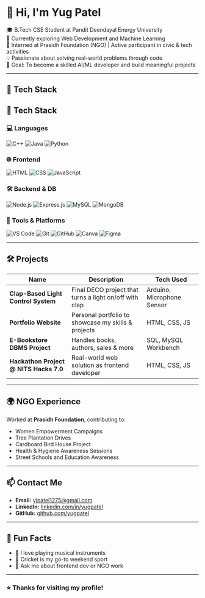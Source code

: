 # 👋 Hi, I'm Yug Patel

🎓 B.Tech CSE Student at Pandit Deendayal Energy University  
🌱 Currently exploring Web Development and Machine Learning  
💼 Interned at Prasidh Foundation (NGO) | Active participant in civic & tech activities  
💡 Passionate about solving real-world problems through code  
🎯 Goal: To become a skilled AI/ML developer and build meaningful projects

---

## 🚀 Tech Stack

## 🚀 Tech Stack

### 💻 Languages  
![C++](https://img.shields.io/badge/C++-00599C?style=for-the-badge&logo=cplusplus&logoColor=white)
![Java](https://img.shields.io/badge/Java-ED8B00?style=for-the-badge&logo=java&logoColor=white)
![Python](https://img.shields.io/badge/Python-3776AB?style=for-the-badge&logo=python&logoColor=white)

### 🌐 Frontend  
![HTML](https://img.shields.io/badge/HTML5-E34F26?style=for-the-badge&logo=html5&logoColor=white)
![CSS](https://img.shields.io/badge/CSS3-1572B6?style=for-the-badge&logo=css3&logoColor=white)
![JavaScript](https://img.shields.io/badge/JavaScript-F7DF1E?style=for-the-badge&logo=javascript&logoColor=black)

### 🛠️ Backend & DB  
![Node.js](https://img.shields.io/badge/Node.js-339933?style=for-the-badge&logo=nodedotjs&logoColor=white)
![Express.js](https://img.shields.io/badge/Express.js-000000?style=for-the-badge&logo=express&logoColor=white)
![MySQL](https://img.shields.io/badge/MySQL-4479A1?style=for-the-badge&logo=mysql&logoColor=white)
![MongoDB](https://img.shields.io/badge/MongoDB-47A248?style=for-the-badge&logo=mongodb&logoColor=white)

### 🔧 Tools & Platforms  
![VS Code](https://img.shields.io/badge/VS_Code-007ACC?style=for-the-badge&logo=visualstudiocode&logoColor=white)
![Git](https://img.shields.io/badge/Git-F05032?style=for-the-badge&logo=git&logoColor=white)
![GitHub](https://img.shields.io/badge/GitHub-181717?style=for-the-badge&logo=github&logoColor=white)
![Canva](https://img.shields.io/badge/Canva-00C4CC?style=for-the-badge&logo=canva&logoColor=white)
![Figma](https://img.shields.io/badge/Figma-F24E1E?style=for-the-badge&logo=figma&logoColor=white)

---

## 🛠️ Projects

| Name | Description | Tech Used |
|------|-------------|-----------|
| **Clap-Based Light Control System** | Final DECO project that turns a light on/off with clap | Arduino, Microphone Sensor |
| **Portfolio Website** | Personal portfolio to showcase my skills & projects | HTML, CSS, JS |
| **E-Bookstore DBMS Project** | Handles books, authors, sales & more | SQL, MySQL Workbench |
| **Hackathon Project @ NITS Hacks 7.0** | Real-world web solution as frontend developer | HTML, CSS, JS |

---

## 🌍 NGO Experience

Worked at **Prasidh Foundation**, contributing to:  
- Women Empowerment Campaigns  
- Tree Plantation Drives  
- Cardboard Bird House Project  
- Health & Hygiene Awareness Sessions  
- Street Schools and Education Awareness

---

## 📫 Contact Me

- **Email:** yjpatel1275@gmail.com  
- **LinkedIn:** [linkedin.com/in/yugpatel](https://www.linkedin.com/in/yugpatel040205)  
- **GitHub:** [github.com/yugpatel](https://github.com/Yug1275)

---

## 📌 Fun Facts

- 🎸 I love playing musical instruments  
- 🏏 Cricket is my go-to weekend sport  
- 💬 Ask me about frontend dev or NGO work

---

### ⭐ Thanks for visiting my profile!
